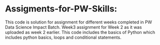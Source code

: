 # Assigments-for-PW-Skills:

This code is solution for assignment for different weeks completed in PW Data Science Impact Batch.
Week3 assignment for Week 2 as it was uploaded as week 2 earlier.
This code includes the basics of Python which includes python basics, loops and conditional statements.
